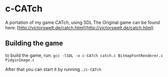 # c-CATch
A portation of my game CATch, using SDL
The Original game can be found here: [http://victorswelt.de/catch.html](http://victorswelt.de/catch.html)

## Building the game
to build the game, run:
`gcc -lSDL -o c-CATch catch.c BitmapFontRenderer.c PidginImage.c`

After that you can start it by running
`./c-CATch`


